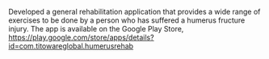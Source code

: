 Developed a general rehabilitation application that provides a wide range of exercises to be done by a person who has suffered a humerus fructure injury.
 The app is available on the Google Play Store, https://play.google.com/store/apps/details?id=com.titowareglobal.humerusrehab
